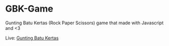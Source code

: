 # GBK-Game

Gunting Batu Kertas (Rock Paper Scissors) game that made with Javascript and <3

Live: [Gunting Batu Kertas](https://gunting-batu-kertas.netlify.app/)